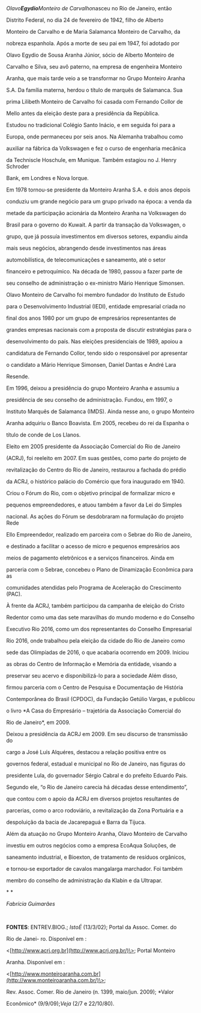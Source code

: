 

 



*Olavo**Egydio**Monteiro de Carvalho*nasceu no Rio de Janeiro, então

Distrito Federal, no dia 24 de fevereiro de 1942, filho de Alberto

Monteiro de Carvalho e de Maria Salamanca Monteiro de Carvalho, da

nobreza espanhola. Após a morte de seu pai em 1947, foi adotado por

Olavo Egydio de Sousa Aranha Júnior, sócio de Alberto Monteiro de

Carvalho e Silva, seu avô paterno, na empresa de engenheira Monteiro

Aranha, que mais tarde veio a se transformar no Grupo Monteiro Aranha

S.A. Da família materna, herdou o título de marquês de Salamanca. Sua

prima Lilibeth Monteiro de Carvalho foi casada com Fernando Collor de

Mello antes da eleição deste para a presidência da República.



Estudou no tradicional Colégio Santo Inácio, e em seguida foi para a

Europa, onde permaneceu por seis anos. Na Alemanha trabalhou como

auxiliar na fábrica da Volkswagen e fez o curso de engenharia mecânica

da Techniscle Hoschule, em Munique. Também estagiou no J. Henry Schroder

Bank, em Londres e Nova Iorque.



Em 1978 tornou-se presidente da Monteiro Aranha S.A. e dois anos depois

conduziu um grande negócio para um grupo privado na época: a venda da

metade da participação acionária da Monteiro Aranha na Volkswagen do

Brasil para o governo do Kuwait. A partir da transação da Volkswagen, o

grupo, que já possuía investimentos em diversos setores, expandiu ainda

mais seus negócios, abrangendo desde investimentos nas áreas

automobilística, de telecomunicações e saneamento, até o setor

financeiro e petroquímico. Na década de 1980, passou a fazer parte de

seu conselho de administração o ex-ministro Mário Henrique Simonsen.



Olavo Monteiro de Carvalho foi membro fundador do Instituto de Estudo

para o Desenvolvimento Industrial (IEDI), entidade empresarial criada no

final dos anos 1980 por um grupo de empresários representantes de

grandes empresas nacionais com a proposta de discutir estratégias para o

desenvolvimento do país. Nas eleições presidenciais de 1989, apoiou a

candidatura de Fernando Collor, tendo sido o responsável por apresentar

o candidato a Mário Henrique Simonsen, Daniel Dantas e André Lara

Resende.



Em 1996, deixou a presidência do grupo Monteiro Aranha e assumiu a

presidência de seu conselho de administração. Fundou, em 1997, o

Instituto Marquês de Salamanca (IMDS). Ainda nesse ano, o grupo Monteiro

Aranha adquiriu o Banco Boavista. Em 2005, recebeu do rei da Espanha o

título de conde de Los Llanos.



Eleito em 2005 presidente da Associação Comercial do Rio de Janeiro

(ACRJ), foi reeleito em 2007. Em suas gestões, como parte do projeto de

revitalização do Centro do Rio de Janeiro, restaurou a fachada do prédio

da ACRJ, o histórico palácio do Comércio que fora inaugurado em 1940.

Criou o Fórum do Rio, com o objetivo principal de formalizar micro e

pequenos empreendedores, e atuou também a favor da Lei do Simples

nacional. As ações do Fórum se desdobraram na formulação do projeto Rede

Ello Empreendedor, realizado em parceira com o Sebrae do Rio de Janeiro,

e destinado a facilitar o acesso de micro e pequenos empresários aos

meios de pagamento eletrônicos e a serviços financeiros. Ainda em

parceria com o Sebrae, concebeu o Plano de Dinamização Econômica para as

comunidades atendidas pelo Programa de Aceleração do Crescimento (PAC).



À frente da ACRJ, também participou da campanha de eleição do Cristo

Redentor como uma das sete maravilhas do mundo moderno e do Conselho

Executivo Rio 2016, como um dos representantes do Conselho Empresarial

Rio 2016, onde trabalhou pela eleição da cidade do Rio de Janeiro como

sede das Olimpíadas de 2016, o que acabaria ocorrendo em 2009. Iniciou

as obras do Centro de Informação e Memória da entidade, visando a

preservar seu acervo e disponibilizá-lo para a sociedade Além disso,

firmou parceria com o Centro de Pesquisa e Documentação de História

Contemporânea do Brasil (CPDOC), da Fundação Getúlio Vargas, e publicou

o livro *A Casa do Empresário – trajetória da Associação Comercial do

Rio de Janeiro*, em 2009.



Deixou a presidência da ACRJ em 2009. Em seu discurso de transmissão do

cargo a José Luís Alquéres, destacou a relação positiva entre os

governos federal, estadual e municipal no Rio de Janeiro, nas figuras do

presidente Lula, do governador Sérgio Cabral e do prefeito Eduardo Pais.

Segundo ele, “o Rio de Janeiro carecia há décadas desse entendimento”,

que contou com o apoio da ACRJ em diversos projetos resultantes de

parcerias, como o arco rodoviário, a revitalização da Zona Portuária e a

despoluição da bacia de Jacarepaguá e Barra da Tijuca.



Além da atuação no Grupo Monteiro Aranha, Olavo Monteiro de Carvalho

investiu em outros negócios como a empresa EcoAqua Soluções, de

saneamento industrial, e Bioexton, de tratamento de resíduos orgânicos,

e tornou-se exportador de cavalos mangalarga marchador. Foi também

membro do conselho de administração da Klabin e da Ultrapar.



* *



*Fabrícia Guimarães*



 



**FONTES**: ENTREV.BIOG.; *IstoÉ* (13/3/02); Portal da Assoc. Comer. do

Rio de Janei- ro. Disponível em :

\<[http://www.acrj.org.br](http://www.acrj.org.br/)\>; Portal Monteiro

Aranha. Disponível em :

\<[http://www.monteiroaranha.com.br](http://www.monteiroaranha.com.br/)\>;

Rev. Assoc. Comer. Rio de Janeiro (n. 1399, maio/jun. 2009); *Valor

Econômico* (9/9/09);*Veja* (2/7 e 22/10/80).



 



 



 



 



 



 



 



 



 



 



 



 



 



 



 

